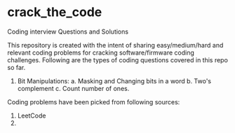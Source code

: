 # crack_the_code
Coding interview Questions and Solutions

This repository is created with the intent of sharing easy/medium/hard and relevant coding problems for cracking software/firmware coding challenges. Following are the types of coding questions covered in this repo so far.

1. Bit Manipulations:
     a. Masking and Changing bits in a word
     b. Two's complement
     c. Count number of ones.
     
     


Coding problems have been picked from following sources:

1. LeetCode
2. 
